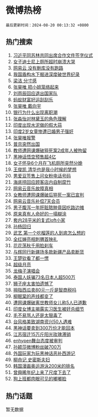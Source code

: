 # 微博热榜

`最后更新时间：2024-08-20 00:13:32 +0800`

## 热门搜索

1. [习近平同苏林共同出席合作文件签字仪式](https://m.weibo.cn/search?containerid=100103type%3D1%26t%3D10%26q%3D%23%E4%B9%A0%E8%BF%91%E5%B9%B3%E5%90%8C%E8%8B%8F%E6%9E%97%E5%85%B1%E5%90%8C%E5%87%BA%E5%B8%AD%E5%90%88%E4%BD%9C%E6%96%87%E4%BB%B6%E7%AD%BE%E5%AD%97%E4%BB%AA%E5%BC%8F%23&stream_entry_id=51&isnewpage=1&extparam=seat%3D1%26stream_entry_id%3D51%26c_type%3D51%26dgr%3D0%26cate%3D10103%26q%3D%2523%25E4%25B9%25A0%25E8%25BF%2591%25E5%25B9%25B3%25E5%2590%258C%25E8%258B%258F%25E6%259E%2597%25E5%2585%25B1%25E5%2590%258C%25E5%2587%25BA%25E5%25B8%25AD%25E5%2590%2588%25E4%25BD%259C%25E6%2596%2587%25E4%25BB%25B6%25E7%25AD%25BE%25E5%25AD%2597%25E4%25BB%25AA%25E5%25BC%258F%2523%26pos%3D0%26filter_type%3Drealtimehot%26display_time%3D1724084011%26pre_seqid%3D17240840113210192425)
1. [女子迪士尼上厕所超时崩溃大哭](https://m.weibo.cn/search?containerid=100103type%3D1%26t%3D10%26q%3D%23%E5%A5%B3%E5%AD%90%E8%BF%AA%E5%A3%AB%E5%B0%BC%E4%B8%8A%E5%8E%95%E6%89%80%E8%B6%85%E6%97%B6%E5%B4%A9%E6%BA%83%E5%A4%A7%E5%93%AD%23&stream_entry_id=31&isnewpage=1&extparam=seat%3D1%26stream_entry_id%3D31%26band_rank%3D1%26dgr%3D0%26pos%3D0%26filter_type%3Drealtimehot%26c_type%3D31%26q%3D%2523%25E5%25A5%25B3%25E5%25AD%2590%25E8%25BF%25AA%25E5%25A3%25AB%25E5%25B0%25BC%25E4%25B8%258A%25E5%258E%2595%25E6%2589%2580%25E8%25B6%2585%25E6%2597%25B6%25E5%25B4%25A9%25E6%25BA%2583%25E5%25A4%25A7%25E5%2593%25AD%2523%26lcate%3D5001%26cate%3D5001%26realpos%3D1%26flag%3D2%26display_time%3D1724084011%26pre_seqid%3D17240840113210192425)
1. [网易云 没有删库没有跑路](https://m.weibo.cn/search?containerid=100103type%3D1%26t%3D10%26q%3D%E7%BD%91%E6%98%93%E4%BA%91+%E6%B2%A1%E6%9C%89%E5%88%A0%E5%BA%93%E6%B2%A1%E6%9C%89%E8%B7%91%E8%B7%AF&stream_entry_id=31&isnewpage=1&extparam=seat%3D1%26stream_entry_id%3D31%26band_rank%3D2%26dgr%3D0%26pos%3D1%26filter_type%3Drealtimehot%26c_type%3D31%26q%3D%25E7%25BD%2591%25E6%2598%2593%25E4%25BA%2591%2520%25E6%25B2%25A1%25E6%259C%2589%25E5%2588%25A0%25E5%25BA%2593%25E6%25B2%25A1%25E6%259C%2589%25E8%25B7%2591%25E8%25B7%25AF%26lcate%3D5001%26cate%3D5001%26realpos%3D2%26flag%3D0%26display_time%3D1724084011%26pre_seqid%3D17240840113210192425)
1. [我国盾构水下掘进深度破世界纪录](https://m.weibo.cn/search?containerid=100103type%3D1%26t%3D10%26q%3D%23%E6%88%91%E5%9B%BD%E7%9B%BE%E6%9E%84%E6%B0%B4%E4%B8%8B%E6%8E%98%E8%BF%9B%E6%B7%B1%E5%BA%A6%E7%A0%B4%E4%B8%96%E7%95%8C%E7%BA%AA%E5%BD%95%23&stream_entry_id=31&isnewpage=1&extparam=seat%3D1%26stream_entry_id%3D31%26band_rank%3D3%26dgr%3D0%26pos%3D2%26filter_type%3Drealtimehot%26c_type%3D31%26q%3D%2523%25E6%2588%2591%25E5%259B%25BD%25E7%259B%25BE%25E6%259E%2584%25E6%25B0%25B4%25E4%25B8%258B%25E6%258E%2598%25E8%25BF%259B%25E6%25B7%25B1%25E5%25BA%25A6%25E7%25A0%25B4%25E4%25B8%2596%25E7%2595%258C%25E7%25BA%25AA%25E5%25BD%2595%2523%26lcate%3D5001%26cate%3D5001%26realpos%3D3%26flag%3D0%26display_time%3D1724084011%26pre_seqid%3D17240840113210192425)
1. [梁洁 分寸感](https://m.weibo.cn/search?containerid=100103type%3D1%26t%3D10%26q%3D%E6%A2%81%E6%B4%81+%E5%88%86%E5%AF%B8%E6%84%9F&stream_entry_id=31&isnewpage=1&extparam=seat%3D1%26stream_entry_id%3D31%26band_rank%3D4%26dgr%3D0%26pos%3D3%26filter_type%3Drealtimehot%26c_type%3D31%26q%3D%25E6%25A2%2581%25E6%25B4%2581%2520%25E5%2588%2586%25E5%25AF%25B8%25E6%2584%259F%26lcate%3D5001%26cate%3D5001%26realpos%3D4%26flag%3D1%26display_time%3D1724084011%26pre_seqid%3D17240840113210192425)
1. [张昊唯 把小姐笼络起来](https://m.weibo.cn/search?containerid=100103type%3D1%26t%3D10%26q%3D%E5%BC%A0%E6%98%8A%E5%94%AF+%E6%8A%8A%E5%B0%8F%E5%A7%90%E7%AC%BC%E7%BB%9C%E8%B5%B7%E6%9D%A5&stream_entry_id=31&isnewpage=1&extparam=seat%3D1%26stream_entry_id%3D31%26band_rank%3D5%26dgr%3D0%26pos%3D4%26filter_type%3Drealtimehot%26c_type%3D31%26q%3D%25E5%25BC%25A0%25E6%2598%258A%25E5%2594%25AF%2520%25E6%258A%258A%25E5%25B0%258F%25E5%25A7%2590%25E7%25AC%25BC%25E7%25BB%259C%25E8%25B5%25B7%25E6%259D%25A5%26lcate%3D5001%26cate%3D5001%26realpos%3D5%26flag%3D0%26display_time%3D1724084011%26pre_seqid%3D17240840113210192425)
1. [刘雨辰回应退出国家队](https://m.weibo.cn/search?containerid=100103type%3D1%26t%3D10%26q%3D%23%E5%88%98%E9%9B%A8%E8%BE%B0%E5%9B%9E%E5%BA%94%E9%80%80%E5%87%BA%E5%9B%BD%E5%AE%B6%E9%98%9F%23&stream_entry_id=31&isnewpage=1&extparam=seat%3D1%26stream_entry_id%3D31%26band_rank%3D6%26dgr%3D0%26pos%3D5%26filter_type%3Drealtimehot%26c_type%3D31%26q%3D%2523%25E5%2588%2598%25E9%259B%25A8%25E8%25BE%25B0%25E5%259B%259E%25E5%25BA%2594%25E9%2580%2580%25E5%2587%25BA%25E5%259B%25BD%25E5%25AE%25B6%25E9%2598%259F%2523%26lcate%3D5001%26cate%3D5001%26realpos%3D6%26flag%3D0%26display_time%3D1724084011%26pre_seqid%3D17240840113210192425)
1. [蚂蚁财富好运刮刮乐](https://m.weibo.cn/search?containerid=100103type%3D1%26t%3D10%26q%3D%23%E8%9A%82%E8%9A%81%E8%B4%A2%E5%AF%8C%E5%A5%BD%E8%BF%90%E5%88%AE%E5%88%AE%E4%B9%90%23&stream_entry_id=31&isnewpage=1&extparam=seat%3D1%26stream_entry_id%3D31%26band_rank%3D7%26dgr%3D0%26is_ad_pos%3D1%26pos%3D6%26filter_type%3Drealtimehot%26c_type%3D31%26adid%3D250716%26cate%3D5001%26topic_ad%3D1%26q%3D%2523%25E8%259A%2582%25E8%259A%2581%25E8%25B4%25A2%25E5%25AF%258C%25E5%25A5%25BD%25E8%25BF%2590%25E5%2588%25AE%25E5%2588%25AE%25E4%25B9%2590%2523%26lcate%3D5001%26display_time%3D1724084011%26pre_seqid%3D17240840113210192425)
1. [张昊唯 戴向宇](https://m.weibo.cn/search?containerid=100103type%3D1%26t%3D10%26q%3D%E5%BC%A0%E6%98%8A%E5%94%AF+%E6%88%B4%E5%90%91%E5%AE%87&stream_entry_id=31&isnewpage=1&extparam=seat%3D1%26stream_entry_id%3D31%26band_rank%3D7%26dgr%3D0%26pos%3D7%26filter_type%3Drealtimehot%26c_type%3D31%26q%3D%25E5%25BC%25A0%25E6%2598%258A%25E5%2594%25AF%2520%25E6%2588%25B4%25E5%2590%2591%25E5%25AE%2587%26lcate%3D5001%26cate%3D5001%26realpos%3D7%26flag%3D1%26display_time%3D1724084011%26pre_seqid%3D17240840113210192425)
1. [银行为什么出现离职潮](https://m.weibo.cn/search?containerid=100103type%3D1%26t%3D10%26q%3D%23%E9%93%B6%E8%A1%8C%E4%B8%BA%E4%BB%80%E4%B9%88%E5%87%BA%E7%8E%B0%E7%A6%BB%E8%81%8C%E6%BD%AE%23&stream_entry_id=31&isnewpage=1&extparam=seat%3D1%26stream_entry_id%3D31%26band_rank%3D8%26dgr%3D0%26pos%3D8%26filter_type%3Drealtimehot%26c_type%3D31%26q%3D%2523%25E9%2593%25B6%25E8%25A1%258C%25E4%25B8%25BA%25E4%25BB%2580%25E4%25B9%2588%25E5%2587%25BA%25E7%258E%25B0%25E7%25A6%25BB%25E8%2581%258C%25E6%25BD%25AE%2523%26lcate%3D5001%26cate%3D5001%26realpos%3D8%26flag%3D0%26display_time%3D1724084011%26pre_seqid%3D17240840113210192425)
1. [张淼怡对林黛玉的角色理解](https://m.weibo.cn/search?containerid=100103type%3D1%26t%3D10%26q%3D%23%E5%BC%A0%E6%B7%BC%E6%80%A1%E5%AF%B9%E6%9E%97%E9%BB%9B%E7%8E%89%E7%9A%84%E8%A7%92%E8%89%B2%E7%90%86%E8%A7%A3%23&stream_entry_id=31&isnewpage=1&extparam=seat%3D1%26stream_entry_id%3D31%26band_rank%3D9%26dgr%3D0%26pos%3D9%26filter_type%3Drealtimehot%26c_type%3D31%26q%3D%2523%25E5%25BC%25A0%25E6%25B7%25BC%25E6%2580%25A1%25E5%25AF%25B9%25E6%259E%2597%25E9%25BB%259B%25E7%258E%2589%25E7%259A%2584%25E8%25A7%2592%25E8%2589%25B2%25E7%2590%2586%25E8%25A7%25A3%2523%26lcate%3D5001%26cate%3D5001%26realpos%3D9%26flag%3D1%26display_time%3D1724084011%26pre_seqid%3D17240840113210192425)
1. [印度出现水泥做的假大蒜](https://m.weibo.cn/search?containerid=100103type%3D1%26t%3D10%26q%3D%23%E5%8D%B0%E5%BA%A6%E5%87%BA%E7%8E%B0%E6%B0%B4%E6%B3%A5%E5%81%9A%E7%9A%84%E5%81%87%E5%A4%A7%E8%92%9C%23&stream_entry_id=31&isnewpage=1&extparam=seat%3D1%26stream_entry_id%3D31%26band_rank%3D10%26dgr%3D0%26pos%3D10%26filter_type%3Drealtimehot%26c_type%3D31%26q%3D%2523%25E5%258D%25B0%25E5%25BA%25A6%25E5%2587%25BA%25E7%258E%25B0%25E6%25B0%25B4%25E6%25B3%25A5%25E5%2581%259A%25E7%259A%2584%25E5%2581%2587%25E5%25A4%25A7%25E8%2592%259C%2523%26lcate%3D5001%26cate%3D5001%26realpos%3D10%26flag%3D0%26display_time%3D1724084011%26pre_seqid%3D17240840113210192425)
1. [印度2岁女童惨遭已婚男子强奸](https://m.weibo.cn/search?containerid=100103type%3D1%26t%3D10%26q%3D%23%E5%8D%B0%E5%BA%A62%E5%B2%81%E5%A5%B3%E7%AB%A5%E6%83%A8%E9%81%AD%E5%B7%B2%E5%A9%9A%E7%94%B7%E5%AD%90%E5%BC%BA%E5%A5%B8%23&stream_entry_id=31&isnewpage=1&extparam=seat%3D1%26stream_entry_id%3D31%26band_rank%3D11%26dgr%3D0%26pos%3D11%26filter_type%3Drealtimehot%26c_type%3D31%26q%3D%2523%25E5%258D%25B0%25E5%25BA%25A62%25E5%25B2%2581%25E5%25A5%25B3%25E7%25AB%25A5%25E6%2583%25A8%25E9%2581%25AD%25E5%25B7%25B2%25E5%25A9%259A%25E7%2594%25B7%25E5%25AD%2590%25E5%25BC%25BA%25E5%25A5%25B8%2523%26lcate%3D5001%26cate%3D5001%26realpos%3D11%26flag%3D2%26display_time%3D1724084011%26pre_seqid%3D17240840113210192425)
1. [张昊唯报警](https://m.weibo.cn/search?containerid=100103type%3D1%26t%3D10%26q%3D%E5%BC%A0%E6%98%8A%E5%94%AF%E6%8A%A5%E8%AD%A6&stream_entry_id=31&isnewpage=1&extparam=seat%3D1%26stream_entry_id%3D31%26band_rank%3D12%26dgr%3D0%26pos%3D12%26filter_type%3Drealtimehot%26c_type%3D31%26q%3D%25E5%25BC%25A0%25E6%2598%258A%25E5%2594%25AF%25E6%258A%25A5%25E8%25AD%25A6%26lcate%3D5001%26cate%3D5001%26realpos%3D12%26flag%3D0%26display_time%3D1724084011%26pre_seqid%3D17240840113210192425)
1. [普京突然出国](https://m.weibo.cn/search?containerid=100103type%3D1%26t%3D10%26q%3D%23%E6%99%AE%E4%BA%AC%E7%AA%81%E7%84%B6%E5%87%BA%E5%9B%BD%23&stream_entry_id=31&isnewpage=1&extparam=seat%3D1%26stream_entry_id%3D31%26band_rank%3D13%26dgr%3D0%26pos%3D13%26filter_type%3Drealtimehot%26c_type%3D31%26q%3D%2523%25E6%2599%25AE%25E4%25BA%25AC%25E7%25AA%2581%25E7%2584%25B6%25E5%2587%25BA%25E5%259B%25BD%2523%26lcate%3D5001%26cate%3D5001%26realpos%3D13%26flag%3D2%26display_time%3D1724084011%26pre_seqid%3D17240840113210192425)
1. [教师遭网课爆破猝死案2成年人被拘留](https://m.weibo.cn/search?containerid=100103type%3D1%26t%3D10%26q%3D%23%E6%95%99%E5%B8%88%E9%81%AD%E7%BD%91%E8%AF%BE%E7%88%86%E7%A0%B4%E7%8C%9D%E6%AD%BB%E6%A1%882%E6%88%90%E5%B9%B4%E4%BA%BA%E8%A2%AB%E6%8B%98%E7%95%99%23&stream_entry_id=31&isnewpage=1&extparam=seat%3D1%26stream_entry_id%3D31%26band_rank%3D14%26dgr%3D0%26pos%3D14%26filter_type%3Drealtimehot%26c_type%3D31%26q%3D%2523%25E6%2595%2599%25E5%25B8%2588%25E9%2581%25AD%25E7%25BD%2591%25E8%25AF%25BE%25E7%2588%2586%25E7%25A0%25B4%25E7%258C%259D%25E6%25AD%25BB%25E6%25A1%25882%25E6%2588%2590%25E5%25B9%25B4%25E4%25BA%25BA%25E8%25A2%25AB%25E6%258B%2598%25E7%2595%2599%2523%26lcate%3D5001%26cate%3D5001%26realpos%3D14%26flag%3D1%26display_time%3D1724084011%26pre_seqid%3D17240840113210192425)
1. [黑神话悟空预售超4亿](https://m.weibo.cn/search?containerid=100103type%3D1%26t%3D10%26q%3D%23%E9%BB%91%E7%A5%9E%E8%AF%9D%E6%82%9F%E7%A9%BA%E9%A2%84%E5%94%AE%E8%B6%854%E4%BA%BF%23&stream_entry_id=31&isnewpage=1&extparam=seat%3D1%26stream_entry_id%3D31%26band_rank%3D15%26dgr%3D0%26pos%3D15%26filter_type%3Drealtimehot%26c_type%3D31%26q%3D%2523%25E9%25BB%2591%25E7%25A5%259E%25E8%25AF%259D%25E6%2582%259F%25E7%25A9%25BA%25E9%25A2%2584%25E5%2594%25AE%25E8%25B6%25854%25E4%25BA%25BF%2523%26lcate%3D5001%26cate%3D5001%26realpos%3D15%26flag%3D0%26display_time%3D1724084011%26pre_seqid%3D17240840113210192425)
1. [女子怀孕6个月在飞机厕所突然分娩](https://m.weibo.cn/search?containerid=100103type%3D1%26t%3D10%26q%3D%23%E5%A5%B3%E5%AD%90%E6%80%80%E5%AD%956%E4%B8%AA%E6%9C%88%E5%9C%A8%E9%A3%9E%E6%9C%BA%E5%8E%95%E6%89%80%E7%AA%81%E7%84%B6%E5%88%86%E5%A8%A9%23&stream_entry_id=31&isnewpage=1&extparam=seat%3D1%26stream_entry_id%3D31%26band_rank%3D16%26dgr%3D0%26pos%3D16%26filter_type%3Drealtimehot%26c_type%3D31%26q%3D%2523%25E5%25A5%25B3%25E5%25AD%2590%25E6%2580%2580%25E5%25AD%25956%25E4%25B8%25AA%25E6%259C%2588%25E5%259C%25A8%25E9%25A3%259E%25E6%259C%25BA%25E5%258E%2595%25E6%2589%2580%25E7%25AA%2581%25E7%2584%25B6%25E5%2588%2586%25E5%25A8%25A9%2523%26lcate%3D5001%26cate%3D5001%26realpos%3D16%26flag%3D2%26display_time%3D1724084011%26pre_seqid%3D17240840113210192425)
1. [王俊凯 清华也是我小时候的梦想](https://m.weibo.cn/search?containerid=100103type%3D1%26t%3D10%26q%3D%E7%8E%8B%E4%BF%8A%E5%87%AF+%E6%B8%85%E5%8D%8E%E4%B9%9F%E6%98%AF%E6%88%91%E5%B0%8F%E6%97%B6%E5%80%99%E7%9A%84%E6%A2%A6%E6%83%B3&stream_entry_id=31&isnewpage=1&extparam=seat%3D1%26stream_entry_id%3D31%26band_rank%3D17%26dgr%3D0%26pos%3D17%26filter_type%3Drealtimehot%26c_type%3D31%26q%3D%25E7%258E%258B%25E4%25BF%258A%25E5%2587%25AF%2520%25E6%25B8%2585%25E5%258D%258E%25E4%25B9%259F%25E6%2598%25AF%25E6%2588%2591%25E5%25B0%258F%25E6%2597%25B6%25E5%2580%2599%25E7%259A%2584%25E6%25A2%25A6%25E6%2583%25B3%26lcate%3D5001%26cate%3D5001%26realpos%3D17%26flag%3D0%26display_time%3D1724084011%26pre_seqid%3D17240840113210192425)
1. [男爱豆签售上问女粉电话号码](https://m.weibo.cn/search?containerid=100103type%3D1%26t%3D10%26q%3D%23%E7%94%B7%E7%88%B1%E8%B1%86%E7%AD%BE%E5%94%AE%E4%B8%8A%E9%97%AE%E5%A5%B3%E7%B2%89%E7%94%B5%E8%AF%9D%E5%8F%B7%E7%A0%81%23&stream_entry_id=31&isnewpage=1&extparam=seat%3D1%26stream_entry_id%3D31%26band_rank%3D18%26dgr%3D0%26pos%3D18%26filter_type%3Drealtimehot%26c_type%3D31%26q%3D%2523%25E7%2594%25B7%25E7%2588%25B1%25E8%25B1%2586%25E7%25AD%25BE%25E5%2594%25AE%25E4%25B8%258A%25E9%2597%25AE%25E5%25A5%25B3%25E7%25B2%2589%25E7%2594%25B5%25E8%25AF%259D%25E5%258F%25B7%25E7%25A0%2581%2523%26lcate%3D5001%26cate%3D5001%26realpos%3D18%26flag%3D0%26display_time%3D1724084011%26pre_seqid%3D17240840113210192425)
1. [海底捞回应顾客店内自制腐竹](https://m.weibo.cn/search?containerid=100103type%3D1%26t%3D10%26q%3D%23%E6%B5%B7%E5%BA%95%E6%8D%9E%E5%9B%9E%E5%BA%94%E9%A1%BE%E5%AE%A2%E5%BA%97%E5%86%85%E8%87%AA%E5%88%B6%E8%85%90%E7%AB%B9%23&stream_entry_id=31&isnewpage=1&extparam=seat%3D1%26stream_entry_id%3D31%26band_rank%3D19%26dgr%3D0%26pos%3D19%26filter_type%3Drealtimehot%26c_type%3D31%26q%3D%2523%25E6%25B5%25B7%25E5%25BA%2595%25E6%258D%259E%25E5%259B%259E%25E5%25BA%2594%25E9%25A1%25BE%25E5%25AE%25A2%25E5%25BA%2597%25E5%2586%2585%25E8%2587%25AA%25E5%2588%25B6%25E8%2585%2590%25E7%25AB%25B9%2523%26lcate%3D5001%26cate%3D5001%26realpos%3D19%26flag%3D0%26display_time%3D1724084011%26pre_seqid%3D17240840113210192425)
1. [网易云音乐故障真相](https://m.weibo.cn/search?containerid=100103type%3D1%26t%3D10%26q%3D%23%E7%BD%91%E6%98%93%E4%BA%91%E9%9F%B3%E4%B9%90%E6%95%85%E9%9A%9C%E7%9C%9F%E7%9B%B8%23&stream_entry_id=31&isnewpage=1&extparam=seat%3D1%26stream_entry_id%3D31%26band_rank%3D20%26dgr%3D0%26pos%3D20%26filter_type%3Drealtimehot%26c_type%3D31%26q%3D%2523%25E7%25BD%2591%25E6%2598%2593%25E4%25BA%2591%25E9%259F%25B3%25E4%25B9%2590%25E6%2595%2585%25E9%259A%259C%25E7%259C%259F%25E7%259B%25B8%2523%26lcate%3D5001%26cate%3D5001%26realpos%3D20%26flag%3D0%26display_time%3D1724084011%26pre_seqid%3D17240840113210192425)
1. [女教师遭网课爆破后猝死一案已宣判](https://m.weibo.cn/search?containerid=100103type%3D1%26t%3D10%26q%3D%23%E5%A5%B3%E6%95%99%E5%B8%88%E9%81%AD%E7%BD%91%E8%AF%BE%E7%88%86%E7%A0%B4%E5%90%8E%E7%8C%9D%E6%AD%BB%E4%B8%80%E6%A1%88%E5%B7%B2%E5%AE%A3%E5%88%A4%23&stream_entry_id=31&isnewpage=1&extparam=seat%3D1%26stream_entry_id%3D31%26band_rank%3D21%26dgr%3D0%26pos%3D21%26filter_type%3Drealtimehot%26c_type%3D31%26q%3D%2523%25E5%25A5%25B3%25E6%2595%2599%25E5%25B8%2588%25E9%2581%25AD%25E7%25BD%2591%25E8%25AF%25BE%25E7%2588%2586%25E7%25A0%25B4%25E5%2590%258E%25E7%258C%259D%25E6%25AD%25BB%25E4%25B8%2580%25E6%25A1%2588%25E5%25B7%25B2%25E5%25AE%25A3%25E5%2588%25A4%2523%26lcate%3D5001%26cate%3D5001%26realpos%3D21%26flag%3D0%26display_time%3D1724084011%26pre_seqid%3D17240840113210192425)
1. [网易云音乐补偿7天会员](https://m.weibo.cn/search?containerid=100103type%3D1%26t%3D10%26q%3D%23%E7%BD%91%E6%98%93%E4%BA%91%E9%9F%B3%E4%B9%90%E8%A1%A5%E5%81%BF7%E5%A4%A9%E4%BC%9A%E5%91%98%23&stream_entry_id=31&isnewpage=1&extparam=seat%3D1%26stream_entry_id%3D31%26band_rank%3D22%26dgr%3D0%26pos%3D22%26filter_type%3Drealtimehot%26c_type%3D31%26q%3D%2523%25E7%25BD%2591%25E6%2598%2593%25E4%25BA%2591%25E9%259F%25B3%25E4%25B9%2590%25E8%25A1%25A5%25E5%2581%25BF7%25E5%25A4%25A9%25E4%25BC%259A%25E5%2591%2598%2523%26lcate%3D5001%26cate%3D5001%26realpos%3D22%26flag%3D0%26display_time%3D1724084011%26pre_seqid%3D17240840113210192425)
1. [男子腹泻一年肝脏脓肿竟因吃路边摊](https://m.weibo.cn/search?containerid=100103type%3D1%26t%3D10%26q%3D%23%E7%94%B7%E5%AD%90%E8%85%B9%E6%B3%BB%E4%B8%80%E5%B9%B4%E8%82%9D%E8%84%8F%E8%84%93%E8%82%BF%E7%AB%9F%E5%9B%A0%E5%90%83%E8%B7%AF%E8%BE%B9%E6%91%8A%23&stream_entry_id=31&isnewpage=1&extparam=seat%3D1%26stream_entry_id%3D31%26band_rank%3D23%26dgr%3D0%26pos%3D23%26filter_type%3Drealtimehot%26c_type%3D31%26q%3D%2523%25E7%2594%25B7%25E5%25AD%2590%25E8%2585%25B9%25E6%25B3%25BB%25E4%25B8%2580%25E5%25B9%25B4%25E8%2582%259D%25E8%2584%258F%25E8%2584%2593%25E8%2582%25BF%25E7%25AB%259F%25E5%259B%25A0%25E5%2590%2583%25E8%25B7%25AF%25E8%25BE%25B9%25E6%2591%258A%2523%26lcate%3D5001%26cate%3D5001%26realpos%3D23%26flag%3D1%26display_time%3D1724084011%26pre_seqid%3D17240840113210192425)
1. [原来真有人命好的一塌糊涂](https://m.weibo.cn/search?containerid=100103type%3D1%26t%3D10%26q%3D%23%E5%8E%9F%E6%9D%A5%E7%9C%9F%E6%9C%89%E4%BA%BA%E5%91%BD%E5%A5%BD%E7%9A%84%E4%B8%80%E5%A1%8C%E7%B3%8A%E6%B6%82%23&stream_entry_id=31&isnewpage=1&extparam=seat%3D1%26stream_entry_id%3D31%26band_rank%3D24%26dgr%3D0%26pos%3D24%26filter_type%3Drealtimehot%26c_type%3D31%26q%3D%2523%25E5%258E%259F%25E6%259D%25A5%25E7%259C%259F%25E6%259C%2589%25E4%25BA%25BA%25E5%2591%25BD%25E5%25A5%25BD%25E7%259A%2584%25E4%25B8%2580%25E5%25A1%258C%25E7%25B3%258A%25E6%25B6%2582%2523%26lcate%3D5001%26cate%3D5001%26realpos%3D24%26flag%3D0%26display_time%3D1724084011%26pre_seqid%3D17240840113210192425)
1. [套内28平米的复式loft小家](https://m.weibo.cn/search?containerid=100103type%3D1%26t%3D10%26q%3D%E5%A5%97%E5%86%8528%E5%B9%B3%E7%B1%B3%E7%9A%84%E5%A4%8D%E5%BC%8Floft%E5%B0%8F%E5%AE%B6&stream_entry_id=31&isnewpage=1&extparam=seat%3D1%26stream_entry_id%3D31%26band_rank%3D25%26dgr%3D0%26pos%3D25%26filter_type%3Drealtimehot%26c_type%3D31%26q%3D%25E5%25A5%2597%25E5%2586%258528%25E5%25B9%25B3%25E7%25B1%25B3%25E7%259A%2584%25E5%25A4%258D%25E5%25BC%258Floft%25E5%25B0%258F%25E5%25AE%25B6%26lcate%3D5001%26cate%3D5001%26realpos%3D25%26flag%3D0%26display_time%3D1724084011%26pre_seqid%3D17240840113210192425)
1. [孙杨回归](https://m.weibo.cn/search?containerid=100103type%3D1%26t%3D10%26q%3D%E5%AD%99%E6%9D%A8%E5%9B%9E%E5%BD%92&stream_entry_id=31&isnewpage=1&extparam=seat%3D1%26stream_entry_id%3D31%26band_rank%3D26%26dgr%3D0%26pos%3D26%26filter_type%3Drealtimehot%26c_type%3D31%26q%3D%25E5%25AD%2599%25E6%259D%25A8%25E5%259B%259E%25E5%25BD%2592%26lcate%3D5001%26cate%3D5001%26realpos%3D26%26flag%3D0%26display_time%3D1724084011%26pre_seqid%3D17240840113210192425)
1. [武艺 第一个吃榴莲的人到底怎么想的](https://m.weibo.cn/search?containerid=100103type%3D1%26t%3D10%26q%3D%E6%AD%A6%E8%89%BA+%E7%AC%AC%E4%B8%80%E4%B8%AA%E5%90%83%E6%A6%B4%E8%8E%B2%E7%9A%84%E4%BA%BA%E5%88%B0%E5%BA%95%E6%80%8E%E4%B9%88%E6%83%B3%E7%9A%84&stream_entry_id=31&isnewpage=1&extparam=seat%3D1%26stream_entry_id%3D31%26band_rank%3D27%26dgr%3D0%26pos%3D27%26filter_type%3Drealtimehot%26c_type%3D31%26q%3D%25E6%25AD%25A6%25E8%2589%25BA%2520%25E7%25AC%25AC%25E4%25B8%2580%25E4%25B8%25AA%25E5%2590%2583%25E6%25A6%25B4%25E8%258E%25B2%25E7%259A%2584%25E4%25BA%25BA%25E5%2588%25B0%25E5%25BA%2595%25E6%2580%258E%25E4%25B9%2588%25E6%2583%25B3%25E7%259A%2584%26lcate%3D5001%26cate%3D5001%26realpos%3D27%26flag%3D0%26display_time%3D1724084011%26pre_seqid%3D17240840113210192425)
1. [全红婵亮相刺猬首映礼](https://m.weibo.cn/search?containerid=100103type%3D1%26t%3D10%26q%3D%23%E5%85%A8%E7%BA%A2%E5%A9%B5%E4%BA%AE%E7%9B%B8%E5%88%BA%E7%8C%AC%E9%A6%96%E6%98%A0%E7%A4%BC%23&stream_entry_id=31&isnewpage=1&extparam=seat%3D1%26stream_entry_id%3D31%26band_rank%3D28%26dgr%3D0%26pos%3D28%26filter_type%3Drealtimehot%26c_type%3D31%26q%3D%2523%25E5%2585%25A8%25E7%25BA%25A2%25E5%25A9%25B5%25E4%25BA%25AE%25E7%259B%25B8%25E5%2588%25BA%25E7%258C%25AC%25E9%25A6%2596%25E6%2598%25A0%25E7%25A4%25BC%2523%26lcate%3D5001%26cate%3D5001%26realpos%3D28%26flag%3D0%26display_time%3D1724084011%26pre_seqid%3D17240840113210192425)
1. [花花荡秋千用脸刹车](https://m.weibo.cn/search?containerid=100103type%3D1%26t%3D10%26q%3D%23%E8%8A%B1%E8%8A%B1%E8%8D%A1%E7%A7%8B%E5%8D%83%E7%94%A8%E8%84%B8%E5%88%B9%E8%BD%A6%23&stream_entry_id=31&isnewpage=1&extparam=seat%3D1%26stream_entry_id%3D31%26band_rank%3D29%26dgr%3D0%26pos%3D29%26filter_type%3Drealtimehot%26c_type%3D31%26q%3D%2523%25E8%258A%25B1%25E8%258A%25B1%25E8%258D%25A1%25E7%25A7%258B%25E5%258D%2583%25E7%2594%25A8%25E8%2584%25B8%25E5%2588%25B9%25E8%25BD%25A6%2523%26lcate%3D5001%26cate%3D5001%26realpos%3D29%26flag%3D0%26display_time%3D1724084011%26pre_seqid%3D17240840113210192425)
1. [与辉同行新疆场多款新疆产品卖断货](https://m.weibo.cn/search?containerid=100103type%3D1%26t%3D10%26q%3D%23%E4%B8%8E%E8%BE%89%E5%90%8C%E8%A1%8C%E6%96%B0%E7%96%86%E5%9C%BA%E5%A4%9A%E6%AC%BE%E6%96%B0%E7%96%86%E4%BA%A7%E5%93%81%E5%8D%96%E6%96%AD%E8%B4%A7%23&stream_entry_id=31&isnewpage=1&extparam=seat%3D1%26stream_entry_id%3D31%26band_rank%3D30%26dgr%3D0%26pos%3D30%26filter_type%3Drealtimehot%26c_type%3D31%26q%3D%2523%25E4%25B8%258E%25E8%25BE%2589%25E5%2590%258C%25E8%25A1%258C%25E6%2596%25B0%25E7%2596%2586%25E5%259C%25BA%25E5%25A4%259A%25E6%25AC%25BE%25E6%2596%25B0%25E7%2596%2586%25E4%25BA%25A7%25E5%2593%2581%25E5%258D%2596%25E6%2596%25AD%25E8%25B4%25A7%2523%26lcate%3D5001%26cate%3D5001%26realpos%3D30%26flag%3D1%26display_time%3D1724084011%26pre_seqid%3D17240840113210192425)
1. [王楚钦看了都一愣](https://m.weibo.cn/search?containerid=100103type%3D1%26t%3D10%26q%3D%23%E7%8E%8B%E6%A5%9A%E9%92%A6%E7%9C%8B%E4%BA%86%E9%83%BD%E4%B8%80%E6%84%A3%23&stream_entry_id=31&isnewpage=1&extparam=seat%3D1%26stream_entry_id%3D31%26band_rank%3D31%26dgr%3D0%26pos%3D31%26filter_type%3Drealtimehot%26c_type%3D31%26q%3D%2523%25E7%258E%258B%25E6%25A5%259A%25E9%2592%25A6%25E7%259C%258B%25E4%25BA%2586%25E9%2583%25BD%25E4%25B8%2580%25E6%2584%25A3%2523%26lcate%3D5001%26cate%3D5001%26realpos%3D31%26flag%3D0%26display_time%3D1724084011%26pre_seqid%3D17240840113210192425)
1. [超级月亮](https://m.weibo.cn/search?containerid=100103type%3D1%26t%3D10%26q%3D%23%E8%B6%85%E7%BA%A7%E6%9C%88%E4%BA%AE%23&stream_entry_id=31&isnewpage=1&extparam=seat%3D1%26stream_entry_id%3D31%26band_rank%3D32%26dgr%3D0%26pos%3D32%26filter_type%3Drealtimehot%26c_type%3D31%26q%3D%2523%25E8%25B6%2585%25E7%25BA%25A7%25E6%259C%2588%25E4%25BA%25AE%2523%26lcate%3D5001%26cate%3D5001%26realpos%3D32%26flag%3D0%26display_time%3D1724084011%26pre_seqid%3D17240840113210192425)
1. [龙梅子演唱会](https://m.weibo.cn/search?containerid=100103type%3D1%26t%3D10%26q%3D%E9%BE%99%E6%A2%85%E5%AD%90%E6%BC%94%E5%94%B1%E4%BC%9A&stream_entry_id=31&isnewpage=1&extparam=seat%3D1%26stream_entry_id%3D31%26band_rank%3D33%26dgr%3D0%26pos%3D33%26filter_type%3Drealtimehot%26c_type%3D31%26q%3D%25E9%25BE%2599%25E6%25A2%2585%25E5%25AD%2590%25E6%25BC%2594%25E5%2594%25B1%25E4%25BC%259A%26lcate%3D5001%26cate%3D5001%26realpos%3D33%26flag%3D1%26display_time%3D1724084011%26pre_seqid%3D17240840113210192425)
1. [泰国人妖骗73名日本人超500万](https://m.weibo.cn/search?containerid=100103type%3D1%26t%3D10%26q%3D%23%E6%B3%B0%E5%9B%BD%E4%BA%BA%E5%A6%96%E9%AA%9773%E5%90%8D%E6%97%A5%E6%9C%AC%E4%BA%BA%E8%B6%85500%E4%B8%87%23&stream_entry_id=31&isnewpage=1&extparam=seat%3D1%26stream_entry_id%3D31%26band_rank%3D34%26dgr%3D0%26pos%3D34%26filter_type%3Drealtimehot%26c_type%3D31%26q%3D%2523%25E6%25B3%25B0%25E5%259B%25BD%25E4%25BA%25BA%25E5%25A6%2596%25E9%25AA%259773%25E5%2590%258D%25E6%2597%25A5%25E6%259C%25AC%25E4%25BA%25BA%25E8%25B6%2585500%25E4%25B8%2587%2523%26lcate%3D5001%26cate%3D5001%26realpos%3D34%26flag%3D0%26display_time%3D1724084011%26pre_seqid%3D17240840113210192425)
1. [狮子座太害怕遗憾了](https://m.weibo.cn/search?containerid=100103type%3D1%26t%3D10%26q%3D%23%E7%8B%AE%E5%AD%90%E5%BA%A7%E5%A4%AA%E5%AE%B3%E6%80%95%E9%81%97%E6%86%BE%E4%BA%86%23&stream_entry_id=31&isnewpage=1&extparam=seat%3D1%26stream_entry_id%3D31%26band_rank%3D35%26dgr%3D0%26pos%3D35%26filter_type%3Drealtimehot%26c_type%3D31%26q%3D%2523%25E7%258B%25AE%25E5%25AD%2590%25E5%25BA%25A7%25E5%25A4%25AA%25E5%25AE%25B3%25E6%2580%2595%25E9%2581%2597%25E6%2586%25BE%25E4%25BA%2586%2523%26lcate%3D5001%26cate%3D5001%26realpos%3D35%26flag%3D1%26display_time%3D1724084011%26pre_seqid%3D17240840113210192425)
1. [拇指西瓜卖80元一斤是智商税吗](https://m.weibo.cn/search?containerid=100103type%3D1%26t%3D10%26q%3D%23%E6%8B%87%E6%8C%87%E8%A5%BF%E7%93%9C%E5%8D%9680%E5%85%83%E4%B8%80%E6%96%A4%E6%98%AF%E6%99%BA%E5%95%86%E7%A8%8E%E5%90%97%23&stream_entry_id=31&isnewpage=1&extparam=seat%3D1%26stream_entry_id%3D31%26band_rank%3D36%26dgr%3D0%26pos%3D36%26filter_type%3Drealtimehot%26c_type%3D31%26q%3D%2523%25E6%258B%2587%25E6%258C%2587%25E8%25A5%25BF%25E7%2593%259C%25E5%258D%259680%25E5%2585%2583%25E4%25B8%2580%25E6%2596%25A4%25E6%2598%25AF%25E6%2599%25BA%25E5%2595%2586%25E7%25A8%258E%25E5%2590%2597%2523%26lcate%3D5001%26cate%3D5001%26realpos%3D36%26flag%3D0%26display_time%3D1724084011%26pre_seqid%3D17240840113210192425)
1. [柳眠棠的声线都变了](https://m.weibo.cn/search?containerid=100103type%3D1%26t%3D10%26q%3D%E6%9F%B3%E7%9C%A0%E6%A3%A0%E7%9A%84%E5%A3%B0%E7%BA%BF%E9%83%BD%E5%8F%98%E4%BA%86&stream_entry_id=31&isnewpage=1&extparam=seat%3D1%26stream_entry_id%3D31%26band_rank%3D37%26dgr%3D0%26pos%3D37%26filter_type%3Drealtimehot%26c_type%3D31%26q%3D%25E6%259F%25B3%25E7%259C%25A0%25E6%25A3%25A0%25E7%259A%2584%25E5%25A3%25B0%25E7%25BA%25BF%25E9%2583%25BD%25E5%258F%2598%25E4%25BA%2586%26lcate%3D5001%26cate%3D5001%26realpos%3D37%26flag%3D0%26display_time%3D1724084011%26pre_seqid%3D17240840113210192425)
1. [遭网课爆破离世教师女儿称5人已道歉](https://m.weibo.cn/search?containerid=100103type%3D1%26t%3D10%26q%3D%23%E9%81%AD%E7%BD%91%E8%AF%BE%E7%88%86%E7%A0%B4%E7%A6%BB%E4%B8%96%E6%95%99%E5%B8%88%E5%A5%B3%E5%84%BF%E7%A7%B05%E4%BA%BA%E5%B7%B2%E9%81%93%E6%AD%89%23&stream_entry_id=31&isnewpage=1&extparam=seat%3D1%26stream_entry_id%3D31%26band_rank%3D38%26dgr%3D0%26pos%3D38%26filter_type%3Drealtimehot%26c_type%3D31%26q%3D%2523%25E9%2581%25AD%25E7%25BD%2591%25E8%25AF%25BE%25E7%2588%2586%25E7%25A0%25B4%25E7%25A6%25BB%25E4%25B8%2596%25E6%2595%2599%25E5%25B8%2588%25E5%25A5%25B3%25E5%2584%25BF%25E7%25A7%25B05%25E4%25BA%25BA%25E5%25B7%25B2%25E9%2581%2593%25E6%25AD%2589%2523%26lcate%3D5001%26cate%3D5001%26realpos%3D38%26flag%3D1%26display_time%3D1724084011%26pre_seqid%3D17240840113210192425)
1. [印度女博主揭露实习医生被奸杀细节](https://m.weibo.cn/search?containerid=100103type%3D1%26t%3D10%26q%3D%23%E5%8D%B0%E5%BA%A6%E5%A5%B3%E5%8D%9A%E4%B8%BB%E6%8F%AD%E9%9C%B2%E5%AE%9E%E4%B9%A0%E5%8C%BB%E7%94%9F%E8%A2%AB%E5%A5%B8%E6%9D%80%E7%BB%86%E8%8A%82%23&stream_entry_id=31&isnewpage=1&extparam=seat%3D1%26stream_entry_id%3D31%26band_rank%3D39%26dgr%3D0%26pos%3D39%26filter_type%3Drealtimehot%26c_type%3D31%26q%3D%2523%25E5%258D%25B0%25E5%25BA%25A6%25E5%25A5%25B3%25E5%258D%259A%25E4%25B8%25BB%25E6%258F%25AD%25E9%259C%25B2%25E5%25AE%259E%25E4%25B9%25A0%25E5%258C%25BB%25E7%2594%259F%25E8%25A2%25AB%25E5%25A5%25B8%25E6%259D%2580%25E7%25BB%2586%25E8%258A%2582%2523%26lcate%3D5001%26cate%3D5001%26realpos%3D39%26flag%3D0%26display_time%3D1724084011%26pre_seqid%3D17240840113210192425)
1. [毛不易骂人还是太狠毒了](https://m.weibo.cn/search?containerid=100103type%3D1%26t%3D10%26q%3D%E6%AF%9B%E4%B8%8D%E6%98%93%E9%AA%82%E4%BA%BA%E8%BF%98%E6%98%AF%E5%A4%AA%E7%8B%A0%E6%AF%92%E4%BA%86&stream_entry_id=31&isnewpage=1&extparam=seat%3D1%26stream_entry_id%3D31%26band_rank%3D40%26dgr%3D0%26pos%3D40%26filter_type%3Drealtimehot%26c_type%3D31%26q%3D%25E6%25AF%259B%25E4%25B8%258D%25E6%2598%2593%25E9%25AA%2582%25E4%25BA%25BA%25E8%25BF%2598%25E6%2598%25AF%25E5%25A4%25AA%25E7%258B%25A0%25E6%25AF%2592%25E4%25BA%2586%26lcate%3D5001%26cate%3D5001%26realpos%3D40%26flag%3D1%26display_time%3D1724084011%26pre_seqid%3D17240840113210192425)
1. [台风格美致湖南资兴50人遇难](https://m.weibo.cn/search?containerid=100103type%3D1%26t%3D10%26q%3D%23%E5%8F%B0%E9%A3%8E%E6%A0%BC%E7%BE%8E%E8%87%B4%E6%B9%96%E5%8D%97%E8%B5%84%E5%85%B450%E4%BA%BA%E9%81%87%E9%9A%BE%23&stream_entry_id=31&isnewpage=1&extparam=seat%3D1%26stream_entry_id%3D31%26band_rank%3D41%26dgr%3D0%26pos%3D41%26filter_type%3Drealtimehot%26c_type%3D31%26q%3D%2523%25E5%258F%25B0%25E9%25A3%258E%25E6%25A0%25BC%25E7%25BE%258E%25E8%2587%25B4%25E6%25B9%2596%25E5%258D%2597%25E8%25B5%2584%25E5%2585%25B450%25E4%25BA%25BA%25E9%2581%2587%25E9%259A%25BE%2523%26lcate%3D5001%26cate%3D5001%26realpos%3D41%26flag%3D0%26display_time%3D1724084011%26pre_seqid%3D17240840113210192425)
1. [黑神话要卖到300万份才能回本](https://m.weibo.cn/search?containerid=100103type%3D1%26t%3D10%26q%3D%23%E9%BB%91%E7%A5%9E%E8%AF%9D%E8%A6%81%E5%8D%96%E5%88%B0300%E4%B8%87%E4%BB%BD%E6%89%8D%E8%83%BD%E5%9B%9E%E6%9C%AC%23&stream_entry_id=31&isnewpage=1&extparam=seat%3D1%26stream_entry_id%3D31%26band_rank%3D42%26dgr%3D0%26pos%3D42%26filter_type%3Drealtimehot%26c_type%3D31%26q%3D%2523%25E9%25BB%2591%25E7%25A5%259E%25E8%25AF%259D%25E8%25A6%2581%25E5%258D%2596%25E5%2588%25B0300%25E4%25B8%2587%25E4%25BB%25BD%25E6%2589%258D%25E8%2583%25BD%25E5%259B%259E%25E6%259C%25AC%2523%26lcate%3D5001%26cate%3D5001%26realpos%3D42%26flag%3D0%26display_time%3D1724084011%26pre_seqid%3D17240840113210192425)
1. [江苏宿迁15万斤阳光玫瑰滞销](https://m.weibo.cn/search?containerid=100103type%3D1%26t%3D10%26q%3D%23%E6%B1%9F%E8%8B%8F%E5%AE%BF%E8%BF%8115%E4%B8%87%E6%96%A4%E9%98%B3%E5%85%89%E7%8E%AB%E7%91%B0%E6%BB%9E%E9%94%80%23&stream_entry_id=31&isnewpage=1&extparam=seat%3D1%26stream_entry_id%3D31%26band_rank%3D43%26dgr%3D0%26pos%3D43%26filter_type%3Drealtimehot%26c_type%3D31%26q%3D%2523%25E6%25B1%259F%25E8%258B%258F%25E5%25AE%25BF%25E8%25BF%258115%25E4%25B8%2587%25E6%2596%25A4%25E9%2598%25B3%25E5%2585%2589%25E7%258E%25AB%25E7%2591%25B0%25E6%25BB%259E%25E9%2594%2580%2523%26lcate%3D5001%26cate%3D5001%26realpos%3D43%26flag%3D0%26display_time%3D1724084011%26pre_seqid%3D17240840113210192425)
1. [enhypen舞台态度被审判](https://m.weibo.cn/search?containerid=100103type%3D1%26t%3D10%26q%3Denhypen%E8%88%9E%E5%8F%B0%E6%80%81%E5%BA%A6%E8%A2%AB%E5%AE%A1%E5%88%A4&stream_entry_id=31&isnewpage=1&extparam=seat%3D1%26stream_entry_id%3D31%26band_rank%3D44%26dgr%3D0%26pos%3D44%26filter_type%3Drealtimehot%26c_type%3D31%26q%3Denhypen%25E8%2588%259E%25E5%258F%25B0%25E6%2580%2581%25E5%25BA%25A6%25E8%25A2%25AB%25E5%25AE%25A1%25E5%2588%25A4%26lcate%3D5001%26cate%3D5001%26realpos%3D44%26flag%3D0%26display_time%3D1724084011%26pre_seqid%3D17240840113210192425)
1. [孙颖莎微博粉丝破700万](https://m.weibo.cn/search?containerid=100103type%3D1%26t%3D10%26q%3D%23%E5%AD%99%E9%A2%96%E8%8E%8E%E5%BE%AE%E5%8D%9A%E7%B2%89%E4%B8%9D%E7%A0%B4700%E4%B8%87%23&stream_entry_id=31&isnewpage=1&extparam=seat%3D1%26stream_entry_id%3D31%26band_rank%3D45%26dgr%3D0%26pos%3D45%26filter_type%3Drealtimehot%26c_type%3D31%26q%3D%2523%25E5%25AD%2599%25E9%25A2%2596%25E8%258E%258E%25E5%25BE%25AE%25E5%258D%259A%25E7%25B2%2589%25E4%25B8%259D%25E7%25A0%25B4700%25E4%25B8%2587%2523%26lcate%3D5001%26cate%3D5001%26realpos%3D45%26flag%3D0%26display_time%3D1724084011%26pre_seqid%3D17240840113210192425)
1. [外国玩家为玩黑神话恶补西游记](https://m.weibo.cn/search?containerid=100103type%3D1%26t%3D10%26q%3D%23%E5%A4%96%E5%9B%BD%E7%8E%A9%E5%AE%B6%E4%B8%BA%E7%8E%A9%E9%BB%91%E7%A5%9E%E8%AF%9D%E6%81%B6%E8%A1%A5%E8%A5%BF%E6%B8%B8%E8%AE%B0%23&stream_entry_id=31&isnewpage=1&extparam=seat%3D1%26stream_entry_id%3D31%26band_rank%3D46%26dgr%3D0%26pos%3D46%26filter_type%3Drealtimehot%26c_type%3D31%26q%3D%2523%25E5%25A4%2596%25E5%259B%25BD%25E7%258E%25A9%25E5%25AE%25B6%25E4%25B8%25BA%25E7%258E%25A9%25E9%25BB%2591%25E7%25A5%259E%25E8%25AF%259D%25E6%2581%25B6%25E8%25A1%25A5%25E8%25A5%25BF%25E6%25B8%25B8%25E8%25AE%25B0%2523%26lcate%3D5001%26cate%3D5001%26realpos%3D46%26flag%3D0%26display_time%3D1724084011%26pre_seqid%3D17240840113210192425)
1. [柳舟记 史密斯夫妇](https://m.weibo.cn/search?containerid=100103type%3D1%26t%3D10%26q%3D%E6%9F%B3%E8%88%9F%E8%AE%B0+%E5%8F%B2%E5%AF%86%E6%96%AF%E5%A4%AB%E5%A6%87&stream_entry_id=31&isnewpage=1&extparam=seat%3D1%26stream_entry_id%3D31%26band_rank%3D47%26dgr%3D0%26pos%3D47%26filter_type%3Drealtimehot%26c_type%3D31%26q%3D%25E6%259F%25B3%25E8%2588%259F%25E8%25AE%25B0%2520%25E5%258F%25B2%25E5%25AF%2586%25E6%2596%25AF%25E5%25A4%25AB%25E5%25A6%2587%26lcate%3D5001%26cate%3D5001%26realpos%3D47%26flag%3D0%26display_time%3D1724084011%26pre_seqid%3D17240840113210192425)
1. [韩国漫画奥运游泳200米的排名](https://m.weibo.cn/search?containerid=100103type%3D1%26t%3D10%26q%3D%23%E9%9F%A9%E5%9B%BD%E6%BC%AB%E7%94%BB%E5%A5%A5%E8%BF%90%E6%B8%B8%E6%B3%B3200%E7%B1%B3%E7%9A%84%E6%8E%92%E5%90%8D%23&stream_entry_id=31&isnewpage=1&extparam=seat%3D1%26stream_entry_id%3D31%26band_rank%3D48%26dgr%3D0%26pos%3D48%26filter_type%3Drealtimehot%26c_type%3D31%26q%3D%2523%25E9%259F%25A9%25E5%259B%25BD%25E6%25BC%25AB%25E7%2594%25BB%25E5%25A5%25A5%25E8%25BF%2590%25E6%25B8%25B8%25E6%25B3%25B3200%25E7%25B1%25B3%25E7%259A%2584%25E6%258E%2592%25E5%2590%258D%2523%26lcate%3D5001%26cate%3D5001%26realpos%3D48%26flag%3D0%26display_time%3D1724084011%26pre_seqid%3D17240840113210192425)
1. [曾舜晞年纪上来了尺度下去了](https://m.weibo.cn/search?containerid=100103type%3D1%26t%3D10%26q%3D%E6%9B%BE%E8%88%9C%E6%99%9E%E5%B9%B4%E7%BA%AA%E4%B8%8A%E6%9D%A5%E4%BA%86%E5%B0%BA%E5%BA%A6%E4%B8%8B%E5%8E%BB%E4%BA%86&stream_entry_id=31&isnewpage=1&extparam=seat%3D1%26stream_entry_id%3D31%26band_rank%3D49%26dgr%3D0%26pos%3D49%26filter_type%3Drealtimehot%26c_type%3D31%26q%3D%25E6%259B%25BE%25E8%2588%259C%25E6%2599%259E%25E5%25B9%25B4%25E7%25BA%25AA%25E4%25B8%258A%25E6%259D%25A5%25E4%25BA%2586%25E5%25B0%25BA%25E5%25BA%25A6%25E4%25B8%258B%25E5%258E%25BB%25E4%25BA%2586%26lcate%3D5001%26cate%3D5001%26realpos%3D49%26flag%3D0%26display_time%3D1724084011%26pre_seqid%3D17240840113210192425)
1. [狗上班都肉眼可见的嘟嘟脸](https://m.weibo.cn/search?containerid=100103type%3D1%26t%3D10%26q%3D%E7%8B%97%E4%B8%8A%E7%8F%AD%E9%83%BD%E8%82%89%E7%9C%BC%E5%8F%AF%E8%A7%81%E7%9A%84%E5%98%9F%E5%98%9F%E8%84%B8&stream_entry_id=31&isnewpage=1&extparam=seat%3D1%26stream_entry_id%3D31%26band_rank%3D50%26dgr%3D0%26pos%3D50%26filter_type%3Drealtimehot%26c_type%3D31%26q%3D%25E7%258B%2597%25E4%25B8%258A%25E7%258F%25AD%25E9%2583%25BD%25E8%2582%2589%25E7%259C%25BC%25E5%258F%25AF%25E8%25A7%2581%25E7%259A%2584%25E5%2598%259F%25E5%2598%259F%25E8%2584%25B8%26lcate%3D5001%26cate%3D5001%26realpos%3D50%26flag%3D1%26display_time%3D1724084011%26pre_seqid%3D17240840113210192425)

## 热门话题

暂无数据
